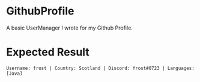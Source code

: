 # GithubProfile
A basic UserManager I wrote for my Github Profile.

# Expected Result
```
Username: frost | Country: Scotland | Discord: frost#0723 | Languages: [Java]
```
